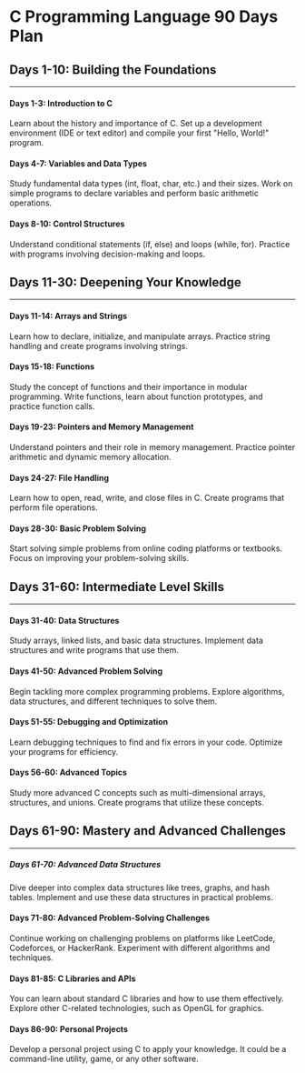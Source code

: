# C Programming Language 90 Days Plan


## Days 1-10: Building the Foundations
-------------------------------------------------

#### Days 1-3: Introduction to C

Learn about the history and importance of C.
Set up a development environment (IDE or text editor) and compile your first "Hello, World!" program.

#### Days 4-7: Variables and Data Types

Study fundamental data types (int, float, char, etc.) and their sizes.
Work on simple programs to declare variables and perform basic arithmetic operations.

#### Days 8-10: Control Structures

Understand conditional statements (if, else) and loops (while, for).
Practice with programs involving decision-making and loops.

## Days 11-30: Deepening Your Knowledge
---------------------------------------------

#### Days 11-14: Arrays and Strings

Learn how to declare, initialize, and manipulate arrays.
Practice string handling and create programs involving strings.
#### Days 15-18: Functions

Study the concept of functions and their importance in modular programming.
Write functions, learn about function prototypes, and practice function calls.
#### Days 19-23: Pointers and Memory Management

Understand pointers and their role in memory management.
Practice pointer arithmetic and dynamic memory allocation.
#### Days 24-27: File Handling

Learn how to open, read, write, and close files in C.
Create programs that perform file operations.
#### Days 28-30: Basic Problem Solving

Start solving simple problems from online coding platforms or textbooks.
Focus on improving your problem-solving skills.

## Days 31-60: Intermediate Level Skills
----------------------------------------------------

#### Days 31-40: Data Structures

Study arrays, linked lists, and basic data structures.
Implement data structures and write programs that use them.

#### Days 41-50: Advanced Problem Solving

Begin tackling more complex programming problems.
Explore algorithms, data structures, and different techniques to solve them.

#### Days 51-55: Debugging and Optimization

Learn debugging techniques to find and fix errors in your code.
Optimize your programs for efficiency.

#### Days 56-60: Advanced Topics

Study more advanced C concepts such as multi-dimensional arrays, structures, and unions.
Create programs that utilize these concepts.

## Days 61-90: Mastery and Advanced Challenges
---------------------------------------------------

##### Days 61-70: Advanced Data Structures

Dive deeper into complex data structures like trees, graphs, and hash tables.
Implement and use these data structures in practical problems.

#### Days 71-80: Advanced Problem-Solving Challenges

Continue working on challenging problems on platforms like LeetCode, Codeforces, or HackerRank.
Experiment with different algorithms and techniques.

#### Days 81-85: C Libraries and APIs

You can learn about standard C libraries and how to use them effectively.
Explore other C-related technologies, such as OpenGL for graphics.

#### Days 86-90: Personal Projects

Develop a personal project using C to apply your knowledge.
It could be a command-line utility, game, or any other software.
